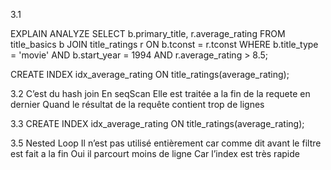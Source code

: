 3.1 

EXPLAIN ANALYZE
SELECT b.primary_title, r.average_rating
FROM title_basics b
JOIN title_ratings r ON b.tconst = r.tconst
WHERE b.title_type = 'movie'
  AND b.start_year = 1994
  AND r.average_rating > 8.5;

CREATE INDEX idx_average_rating ON title_ratings(average_rating);

3.2
C’est du hash join
En seqScan
Elle est traitée a la fin de la requete en dernier
Quand le résultat de la requête contient trop de lignes

3.3 
CREATE INDEX idx_average_rating ON title_ratings(average_rating);

3.5 
Nested Loop
Il n’est pas utilisé entièrement car comme dit avant le filtre est fait a la fin
Oui il parcourt moins de ligne
Car l’index est très rapide
